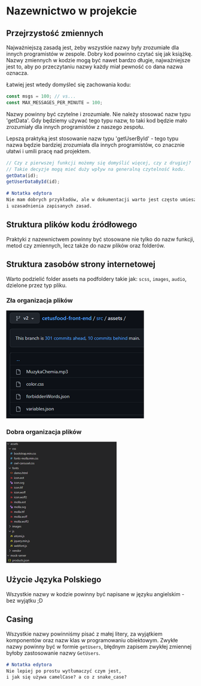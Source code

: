 # Nazewnictwo w projekcie

## Przejrzystość zmiennych

Najważniejszą zasadą jest, żeby wszystkie nazwy były zrozumiałe dla innych programistów w zespole.
Dobry kod powinno czytać się jak książkę.
Nazwy zmiennych w kodzie mogą być nawet bardzo długie, najważniejsze jest to, aby po przeczytaniu nazwy każdy miał pewność co dana nazwa oznacza.  

Łatwiej jest wtedy domyśleć się zachowania kodu:
```ts
const msgs = 100; // vs...
const MAX_MESSAGES_PER_MINUTE = 100;
```

Nazwy powinny być czytelne i zrozumiałe. Nie należy stosować nazw typu 'getData'. 
Gdy będziemy używać tego typu nazw, to taki kod będzie mało zrozumiały dla innych programistów z naszego zespołu. 

Lepszą praktyką jest stosowanie nazw typu 'getUserById' - tego typu nazwa będzie bardziej zrozumiała dla innych programistów, 
co znacznie ułatwi i umili pracę nad projektem.
```ts
// Czy z pierwszej funkcji możemy się domyślić więcej, czy z drugiej?
// Takie decyzje mogą mieć duży wpływ na generalną czytelność kodu.
getData(id);
getUserDataById(id);

```

```markdown
# Notatka edytora
Nie mam dobrych przykładów, ale w dokumentacji warto jest często umieszczać przykłady 
i uzasadnienia zapisanych zasad.
```

## Struktura plików kodu źródłowego

Praktyki z nazewnictwem powinny być stosowane nie tylko do nazw funkcji, metod czy zmiennych, lecz także do nazw plików oraz folderów. 

## Struktura zasobów strony internetowej

Warto podzielić folder assets na podfoldery takie jak: `scss`, `images`, `audio`, dzielone przez typ pliku.

### Zła organizacja plików
![Źle no](asset/wrong-use-of-assets.png)

### Dobra organizacja plików
![Dobrze no](asset/correct-use-of-assets.png)

## Użycie Języka Polskiego

Wszystkie nazwy w kodzie powinny być napisane w języku angielskim - bez wyjątku ;D

## Casing

Wszystkie nazwy powinniśmy pisać z małej litery, za wyjątkiem komponentów oraz nazw klas w programowaniu obiektowym. Zwykłe nazwy powinny być w formie `getUsers`, błędnym zapisem zwykłej zmiennej byłoby zastosowanie nazwy `GetUsers`. 

```markdown
# Notatka edytora
Nie lepiej po prostu wytłumaczyć czym jest, 
i jak się używa camelCase? a co z snake_case?
```